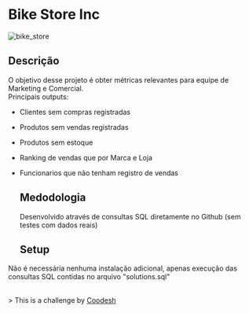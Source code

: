 # Bike Store Inc

![bike_store](<https://cdn.outsideonline.com/wp-content/uploads/2020/11/19/cyclist-lens-flare_s.jpg>)

## Descrição
O objetivo desse projeto é obter métricas relevantes para equipe de Marketing e Comercial.
<br> Principais outputs:
- Clientes sem compras registradas
- Produtos sem vendas registradas
- Produtos sem estoque
- Ranking de vendas que por Marca e Loja
- Funcionarios que não tenham registro de vendas

  ## Medodologia
  Desenvolvido através de consultas SQL diretamente no Github (sem testes com dados reais)
  
  ## Setup
Não é necessária nenhuma instalação adicional, apenas execução das consultas SQL contidas no arquivo "solutions.sql"

<br>>  This is a challenge by [Coodesh](https://coodesh.com/)
